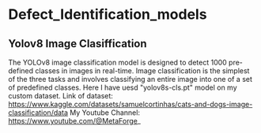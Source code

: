 # Defect_Identification_models
## Yolov8 Image Clasiffication
The YOLOv8 image classification model is designed to detect 1000 pre-defined classes in images in real-time. Image classification is the simplest of the three tasks and involves classifying an entire image into one of a set of predefined classes.
Here I have uesd "yolov8s-cls.pt" model on my custom dataset.
Link of dataset: https://www.kaggle.com/datasets/samuelcortinhas/cats-and-dogs-image-classification/data
My Youtube Channel: https://www.youtube.com/@MetaForge_
